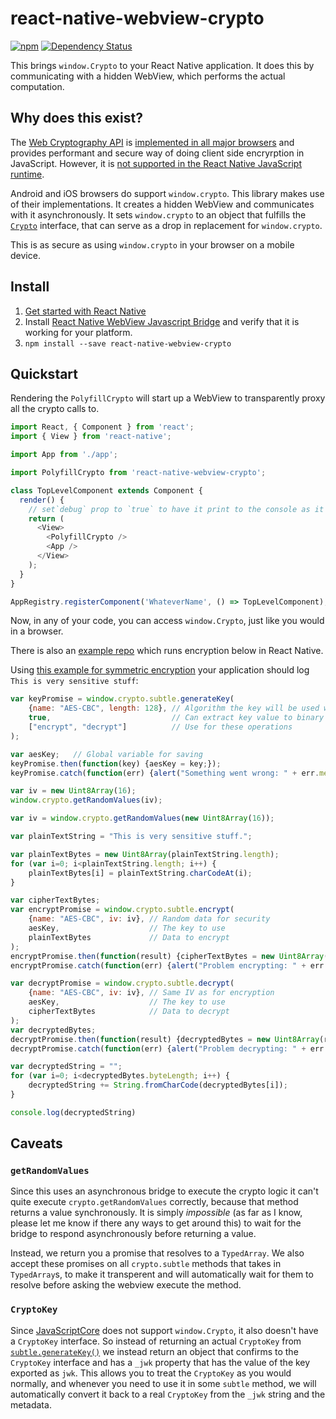 # react-native-webview-crypto

[![npm](https://img.shields.io/npm/v/react-native-webview-crypto.svg?maxAge=2592000?style=flat-square)](https://www.npmjs.com/package/react-native-webview-crypto)
[![Dependency Status](https://dependencyci.com/github/saulshanabrook/react-native-webview-crypto/badge)](https://dependencyci.com/github/saulshanabrook/react-native-webview-crypto)

This brings `window.Crypto` to your React Native application. It does this
by communicating with a hidden WebView, which performs the actual
computation.


## Why does this exist?

The [Web Cryptography API](https://developer.mozilla.org/en-US/docs/Web/API/Web_Crypto_API)
is [implemented in all major browsers](http://caniuse.com/#feat=cryptography)
and provides performant and secure way of doing client side encryrption in
JavaScript. However, it is [not supported in the React Native JavaScript runtime](https://github.com/facebook/react-native/issues/1189).

Android and iOS browsers do support `window.crypto`.
This library makes use of their implementations. It creates a hidden WebView
and communicates with it asynchronously. It sets `window.crypto` to an object
that fulfills the [`Crypto`](https://developer.mozilla.org/en-US/docs/Web/API/Crypto)
interface, that can serve as a drop in replacement for `window.crypto`.

This is as secure as using `window.crypto` in your browser on a mobile device.

## Install

1. [Get started with React Native](https://facebook.github.io/react-native/docs/getting-started.html)
2. Install [React Native WebView Javascript Bridge](https://github.com/alinz/react-native-webview-bridge)
   and verify that it is working for your platform.
3. `npm install --save react-native-webview-crypto`


## Quickstart

Rendering the `PolyfillCrypto` will start up a WebView to transparently proxy
all the crypto calls to.

```javascript
import React, { Component } from 'react';
import { View } from 'react-native';

import App from './app';

import PolyfillCrypto from 'react-native-webview-crypto';

class TopLevelComponent extends Component {
  render() {
    // set`debug` prop to `true` to have it print to the console as it runs
    return (
      <View>
        <PolyfillCrypto />
        <App />
      </View>
    );
  }
}

AppRegistry.registerComponent('WhateverName', () => TopLevelComponent);
```

Now, in any of your code, you can access `window.Crypto`, just like you would
in a browser.

There is also an [example repo](https://github.com/saulshanabrook/react-native-webview-crypto-example)
which runs encryption below in React Native.

Using [this example for symmetric encryption](https://blog.engelke.com/2014/06/22/symmetric-cryptography-in-the-browser-part-1/)
your application should log `This is very sensitive stuff`:


```javascript
var keyPromise = window.crypto.subtle.generateKey(
    {name: "AES-CBC", length: 128}, // Algorithm the key will be used with
    true,                           // Can extract key value to binary string
    ["encrypt", "decrypt"]          // Use for these operations
);

var aesKey;   // Global variable for saving
keyPromise.then(function(key) {aesKey = key;});
keyPromise.catch(function(err) {alert("Something went wrong: " + err.message);});

var iv = new Uint8Array(16);
window.crypto.getRandomValues(iv);

var iv = window.crypto.getRandomValues(new Uint8Array(16));

var plainTextString = "This is very sensitive stuff.";

var plainTextBytes = new Uint8Array(plainTextString.length);
for (var i=0; i<plainTextString.length; i++) {
    plainTextBytes[i] = plainTextString.charCodeAt(i);
}

var cipherTextBytes;
var encryptPromise = window.crypto.subtle.encrypt(
    {name: "AES-CBC", iv: iv}, // Random data for security
    aesKey,                    // The key to use
    plainTextBytes             // Data to encrypt
);
encryptPromise.then(function(result) {cipherTextBytes = new Uint8Array(result);});
encryptPromise.catch(function(err) {alert("Problem encrypting: " + err.message);});

var decryptPromise = window.crypto.subtle.decrypt(
    {name: "AES-CBC", iv: iv}, // Same IV as for encryption
    aesKey,                    // The key to use
    cipherTextBytes            // Data to decrypt
);
var decryptedBytes;
decryptPromise.then(function(result) {decryptedBytes = new Uint8Array(result);});
decryptPromise.catch(function(err) {alert("Problem decrypting: " + err.message); });

var decryptedString = "";
for (var i=0; i<decryptedBytes.byteLength; i++) {
    decryptedString += String.fromCharCode(decryptedBytes[i]);
}

console.log(decryptedString)
```


## Caveats

### `getRandomValues`

Since this uses an asynchronous bridge to execute the crypto logic it
can't quite execute `crypto.getRandomValues` correctly, because that method
returns a value synchronously. It is simply *impossible* (as far as I know,
please let me know if there any ways to get around this) to wait for the
bridge to respond asynchronously before returning a value.

Instead, we return you a promise that resolves to a `TypedArray`.
We also accept these promises on all `crypto.subtle` methods that takes in
`TypedArray`s, to make it transperent and will automatically wait for
them to resolve before asking the webview execute the method.

### `CryptoKey`
Since [JavaScriptCore](https://facebook.github.io/react-native/docs/javascript-environment.html#javascript-runtime)
does not support `window.Crypto`, it also doesn't have a `CryptoKey` interface.
So instead of returning an actual `CryptoKey` from
[`subtle.generateKey()`](https://developer.mozilla.org/en-US/docs/Web/API/SubtleCrypto/generateKey)
we instead return an object that confirms to the `CryptoKey` interface and has
a `_jwk` property that has the value of the key exported as `jwk`. This allows
you to treat the `CryptoKey` as you would normally, and whenever you need to use
it in some `subtle` method, we will automatically convert it back to a real
`CryptoKey` from the `_jwk` string and the metadata.
